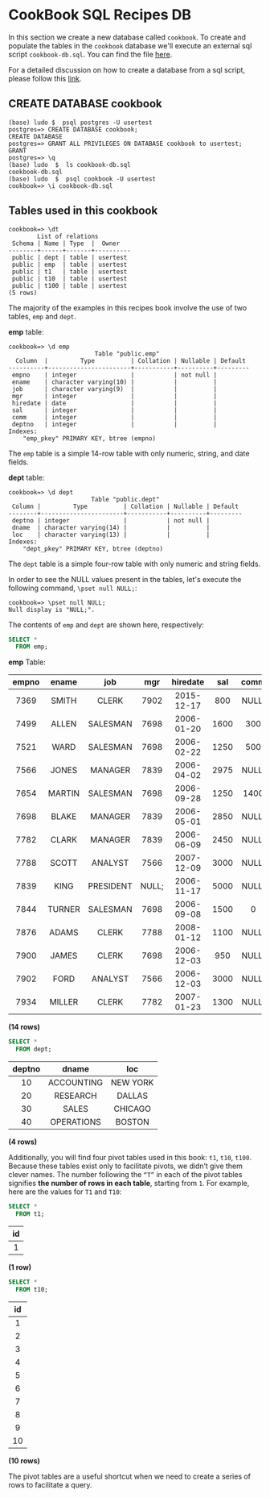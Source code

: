 # CookBook SQL Recipes DB

In this section we create a new database called `cookbook`. To create and populate the tables in the `cookbook` database we'll execute an external sql script `cookbook-db.sql`. You can find the file [here](https://github.com/lpinzari/sql-psql-udy/tree/master/data).

For a detailed discussion on how to create a database from  a sql script, please follow this [link](https://github.com/lpinzari/sql-psql-udy/blob/master/00_psql_setup/05_parch_posey.md).

## CREATE DATABASE cookbook

```console
(base) ludo $  psql postgres -U usertest
postgres=> CREATE DATABASE cookbook;
CREATE DATABASE
postgres=> GRANT ALL PRIVILEGES ON DATABASE cookbook to usertest;
GRANT
postgres=> \q
(base) ludo  $  ls cookbook-db.sql
cookbook-db.sql
(base) ludo  $  psql cookbook -U usertest
cookbook=> \i cookbook-db.sql
```

## Tables used in this cookbook

```console
cookbook=> \dt
        List of relations
 Schema | Name | Type  |  Owner
--------+------+-------+----------
 public | dept | table | usertest
 public | emp  | table | usertest
 public | t1   | table | usertest
 public | t10  | table | usertest
 public | t100 | table | usertest
(5 rows)
```

The majority of the examples in this recipes book involve the use of two tables, `emp` and `dept`.

**emp** table:

```console
cookbook=> \d emp
                        Table "public.emp"
  Column  |         Type          | Collation | Nullable | Default
----------+-----------------------+-----------+----------+---------
 empno    | integer               |           | not null |
 ename    | character varying(10) |           |          |
 job      | character varying(9)  |           |          |
 mgr      | integer               |           |          |
 hiredate | date                  |           |          |
 sal      | integer               |           |          |
 comm     | integer               |           |          |
 deptno   | integer               |           |          |
Indexes:
    "emp_pkey" PRIMARY KEY, btree (empno)
```

The `emp` table is a simple 14-row table with only numeric, string, and date fields.


**dept** table:

```console
cookbook=> \d dept
                       Table "public.dept"
 Column |         Type          | Collation | Nullable | Default
--------+-----------------------+-----------+----------+---------
 deptno | integer               |           | not null |
 dname  | character varying(14) |           |          |
 loc    | character varying(13) |           |          |
Indexes:
    "dept_pkey" PRIMARY KEY, btree (deptno)
```

The `dept` table is a simple four-row table with only numeric and string fields.

In order to see the NULL values present in the tables, let's execute the following command, `\pset null NULL;`:

```console
cookbook=> \pset null NULL;
Null display is "NULL;".
```

The contents of `emp` and `dept` are shown here, respectively:

```SQL
SELECT *
  FROM emp;
```

**emp** Table:

|empno | ename  |    job    |  mgr  |  hiredate  | sal  | comm  | deptno  |
|:----:|:-------:|:--------:|:-----:|:----------:|:----:|:-----:|:-------:|
| 7369 | SMITH  | CLERK     |  7902 | 2015-12-17 |  800 | NULL; |     20|
| 7499 | ALLEN  | SALESMAN  |  7698 | 2006-01-20 | 1600 |   300 |     30|
| 7521 | WARD   | SALESMAN  |  7698 | 2006-02-22 | 1250 |   500 |     30|
| 7566 | JONES  | MANAGER   |  7839 | 2006-04-02 | 2975 | NULL; |     20|
| 7654 | MARTIN | SALESMAN  |  7698 | 2006-09-28 | 1250 |  1400 |     30|
| 7698 | BLAKE  | MANAGER   |  7839 | 2006-05-01 | 2850 | NULL; |     30|
| 7782 | CLARK  | MANAGER   |  7839 | 2006-06-09 | 2450 | NULL; |     10|
| 7788 | SCOTT  | ANALYST   |  7566 | 2007-12-09 | 3000 | NULL; |     20|
| 7839 | KING   | PRESIDENT | NULL; | 2006-11-17 | 5000 | NULL; |     10|
| 7844 | TURNER | SALESMAN  |  7698 | 2006-09-08 | 1500 |     0 |     30|
| 7876 | ADAMS  | CLERK     |  7788 | 2008-01-12 | 1100 | NULL; |     20|
| 7900 | JAMES  | CLERK     |  7698 | 2006-12-03 |  950 | NULL; |     30|
| 7902 | FORD   | ANALYST   |  7566 | 2006-12-03 | 3000 | NULL; |     20|
| 7934 | MILLER | CLERK     |  7782 | 2007-01-23 | 1300 | NULL; |     10|

**(14 rows)**

```SQL
SELECT *
  FROM dept;
```

|deptno |   dname    |   loc|
|:-----:|:----------:|:--------:|
|    10 | ACCOUNTING | NEW YORK|
|    20 | RESEARCH   | DALLAS|
|    30 | SALES      | CHICAGO|
|    40 | OPERATIONS | BOSTON|

**(4 rows)**

Additionally, you will find four pivot tables used in this book: `t1`, `t10`, `t100`. Because these tables exist only to facilitate pivots, we didn’t give them clever names. The number following the `“T”` in each of the pivot tables signifies **the number of rows in each table**, starting from `1`. For example, here are the values for `T1` and `T10`:

```SQL
SELECT *
  FROM t1;
```

| id|
|:--:|
|  1|

**(1 row)**

```SQL
SELECT *
  FROM t10;
```

| id|
|:--:|
|  1|
|  2|
|  3|
|  4|
|  5|
|  6|
|  7|
|  8|
|  9|
| 10|

**(10 rows)**

The pivot tables are a useful shortcut when we need to create a series of rows to facilitate a query.

